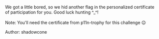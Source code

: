 We got a little bored, so we hid another flag in the personalized certificate of participation for you. Good luck hunting ^_^!<br/><br/>
Note: You'll need the certificate from p11n-trophy for this challenge 😉<br/>

Author: shadowcone